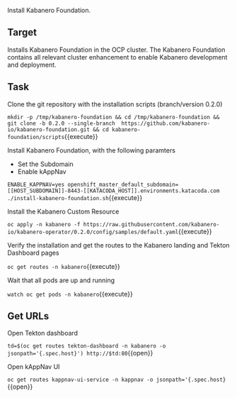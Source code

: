 Install Kabanero Foundation.

## Target

Installs Kabanero Foundation in the OCP cluster. The Kabanero Foundation contains all relevant cluster enhancement to enable Kabanero development and deployment.

## Task

Clone the git repository with the installation scripts (branch/version 0.2.0)

`mkdir -p /tmp/kabanero-foundation && cd /tmp/kabanero-foundation && git clone -b 0.2.0 --single-branch  https://github.com/kabanero-io/kabanero-foundation.git && cd kabanero-foundation/scripts`{{execute}}

Install Kabanero Foundation, with the following paramters
* Set the Subdomain
* Enable kAppNav

``ENABLE_KAPPNAV=yes openshift_master_default_subdomain=[[HOST_SUBDOMAIN]]-8443-[[KATACODA_HOST]].environments.katacoda.com ./install-kabanero-foundation.sh``{{execute}}

Install the Kabanero Custom Resource

`oc apply -n kabanero -f https://raw.githubusercontent.com/kabanero-io/kabanero-operator/0.2.0/config/samples/default.yaml`{{execute}}

Verify the installation and get the routes to the Kabanero landing and Tekton Dashboard pages

`oc get routes -n kabanero`{{execute}}

Wait that all pods are up and running

`watch oc get pods -n kabanero`{{execute}}

## Get URLs

Open Tekton dashboard

``td=$(oc get routes tekton-dashboard -n kabanero -o jsonpath='{.spec.host}') http://$td:80``{{open}}

Open kAppNav UI

`oc get routes kappnav-ui-service -n kappnav -o jsonpath='{.spec.host}`{{open}}

